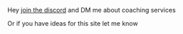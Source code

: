 Hey [join the discord](https://discord.gg/Y837qFC2mZ) and DM me about coaching services

Or if you have ideas for this site let me know
